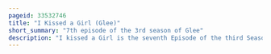 ```yaml
---
pageid: 33532746
title: "I Kissed a Girl (Glee)"
short_summary: "7th episode of the 3rd season of Glee"
description: "I kissed a Girl is the seventh Episode of the third Season of the american musical Television Series Glee and the fifty-first in the Series. Written by Matthew Hodgson and directed by Tate Donovan the Episode was aired on Fox in the united States on november 29 2011 and featured the Election of a new senior Class President at Mckinley high. It also covered the special congressional Election between Sue Sylvester and Burt Hummel, plus Repercussions from the Outing of Santana during the congressional Campaign."
---
```

